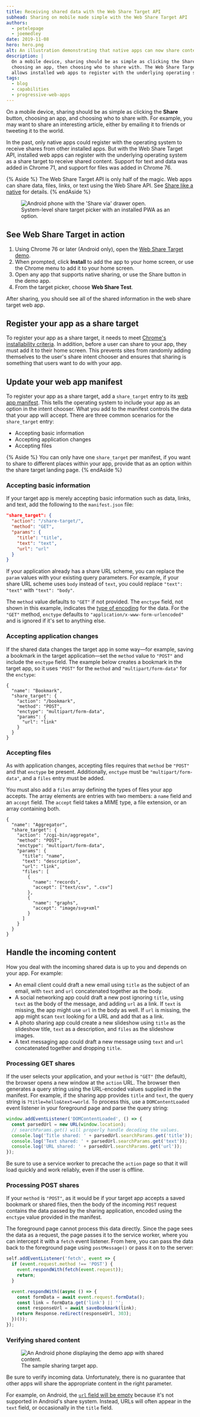 ```yaml
---
title: Receiving shared data with the Web Share Target API
subhead: Sharing on mobile made simple with the Web Share Target API
authors:
  - petelepage
  - joemedley
date: 2019-11-08
hero: hero.png
alt: An illustration demonstrating that native apps can now share content with web apps.
description: |
  On a mobile device, sharing should be as simple as clicking the Share button,
  choosing an app, then choosing who to share with. The Web Share Target API
  allows installed web apps to register with the underlying operating system to receive shared content.
tags:
  - blog
  - capabilities
  - progressive-web-apps
---
```


On a mobile device, sharing should be as simple as clicking the **Share** button,
choosing an app, and choosing who to share with. For example, you may want to
share an interesting article, either by emailing it to friends or tweeting it to
the world.

In the past, only native apps could register with the operating system to
receive shares from other installed apps. But with the Web Share Target API,
installed web apps can register with the underlying operating system
as a share target to receive shared content.
Support for text and data was added in Chrome 71, and
support for files was added in Chrome 76.

{% Aside %}
The Web Share Target API is only half of the magic. Web apps can share data,
files, links, or text using the Web Share API. See
[Share like a native](/web-share/) for details.
{% endAside %}

<figure class="w-figure w-figure--inline-right">
  <img src="./wst-send.png" style="max-width: 400px;" alt="Android phone with the 'Share via' drawer open."/>
  <figcaption class="w-figcaption w-figcaption--fullbleed">
    System-level share target picker with an installed PWA as an option.
  </figcaption>
</figure>

## See Web Share Target in action

1. Using Chrome 76 or later (Android only), open the [Web Share Target demo][demo].
2. When prompted, click **Install** to add the app to your home screen, or
   use the Chrome menu to add it to your home screen.
3. Open any app that supports native sharing, or use the Share button
   in the demo app.
4. From the target picker, choose **Web Share Test**.

After sharing, you should see all of the shared information in
the web share target web app.

## Register your app as a share target

To register your app as a share target, it needs to meet [Chrome's
installability criteria][installability]. In addition, before a user can share
to your app, they must add it to their home screen. This prevents sites from
randomly adding themselves to the user's share intent chooser and ensures that
sharing is something that users want to do with your app.

## Update your web app manifest

To register your app as a share target, add a `share_target` entry to its [web
app manifest][manifest]. This tells the operating system to include your app as
an option in the intent chooser. What you add to the manifest controls the data
that your app will accept. There are three common scenarios for the `share_target`
entry:
- Accepting basic information
- Accepting application changes
- Accepting files

{% Aside %}
You can only have one `share_target` per manifest, if you want to share to
different places within your app, provide that as an option within the share
target landing page.
{% endAside %}

### Accepting basic information

If your target app is merely accepting basic information such as data, links,
and text, add the following to the `manifest.json` file:

```json
"share_target": {
  "action": "/share-target/",
  "method": "GET",
  "params": {
    "title": "title",
    "text": "text",
    "url": "url"
  }
}
```

If your application already has a share URL scheme, you can replace the `param`
values with your existing query parameters. For example, if your share URL
scheme uses `body` instead of `text`, you could replace `"text": "text"` with `"text":
"body"`.

The `method` value defaults to `"GET"` if not provided. The `enctype` field, not
shown in this example, indicates the [type of encoding][encoding] for the data.
For the `"GET"` method, `enctype` defaults to `"application/x-www-form-urlencoded"` and
is ignored if it's set to anything else.

### Accepting application changes

If the shared data changes the target app in some way—for example, saving a
bookmark in the target application—set the `method` value to `"POST"` and include
the `enctype` field. The example below creates a bookmark in the target app,
so it uses `"POST"` for the `method` and `"multipart/form-data"` for the
`enctype`:

```json/4-5
{
  "name": "Bookmark",
  "share_target": {
    "action": "/bookmark",
    "method": "POST",
    "enctype": "multipart/form-data",
    "params": {
      "url": "link"
    }
  }
}
```

### Accepting files

As with application changes, accepting files requires that `method` be `"POST"`
and that `enctype` be present. Additionally, `enctype` must be
`"multipart/form-data"`, and a `files` entry must be added.

You must also add a `files` array defining the types of files your app accepts. The
array elements are entries with two members: a `name` field and an `accept`
field. The `accept` field takes a MIME type, a file extension, or an array
containing both.

```json/5,10-19
{
  "name": "Aggregator",
  "share_target": {
    "action": "/cgi-bin/aggregate",
    "method": "POST",
    "enctype": "multipart/form-data",
    "params": {
      "title": "name",
      "text": "description",
      "url": "link",
      "files": [
        {
          "name": "records",
          "accept": ["text/csv", ".csv"]
        },
        {
          "name": "graphs",
          "accept": "image/svg+xml"
        }
      ]
    }
  }
}
```

## Handle the incoming content

How you deal with the incoming shared data is up to you and depends on your
app. For example:

* An email client could draft a new email using `title` as the subject of an
  email, with `text` and `url` concatenated together as the body.
* A social networking app could draft a new post ignoring `title`, using
  `text` as the body of the message, and adding `url` as a link. If `text` is
  missing, the app might use `url` in the body as well. If `url` is missing,
  the app might scan `text` looking for a URL and add that as a link.
* A photo sharing app could create a new slideshow using `title` as the
  slideshow title, `text` as a description, and `files` as the slideshow images.
* A text messaging app could draft a new message using `text` and `url`
  concatenated together and dropping `title`.

### Processing GET shares

If the user selects your application, and your `method` is `"GET"` (the
default), the browser opens a new window at the `action` URL. The browser then
generates a query string using the URL-encoded values supplied in the manifest.
For example, if the sharing app provides `title` and `text`, the query string is
`?title=hello&text=world`. To process this, use a `DOMContentLoaded` event
listener in your foreground page and parse the query string:

```js
window.addEventListener('DOMContentLoaded', () => {
  const parsedUrl = new URL(window.location);
  // searchParams.get() will properly handle decoding the values.
  console.log('Title shared: ' + parsedUrl.searchParams.get('title'));
  console.log('Text shared: ' + parsedUrl.searchParams.get('text'));
  console.log('URL shared: ' + parsedUrl.searchParams.get('url'));
});
```

Be sure to use a service worker to precache the `action` page so that it will
load quickly and work reliably, even if the user is offline.

### Processing POST shares

If your `method` is `"POST"`, as it would be if your target app accepts a saved
bookmark or shared files, then the body of the incoming `POST` request contains
the data passed by the sharing application, encoded using the `enctype` value
provided in the manifest.

The foreground page cannot process this data directly. Since the page sees the data as
a request, the page passes it to the service worker, where you can intercept it with a
`fetch` event listener. From here, you can pass the data back to the foreground
page using `postMessage()` or pass it on to the server:

```js
self.addEventListener('fetch', event => {
  if (event.request.method !== 'POST') {
    event.respondWith(fetch(event.request));
    return;
  }

  event.respondWith((async () => {
    const formData = await event.request.formData();
    const link = formData.get('link') || '';
    const responseUrl = await saveBookmark(link);
    return Response.redirect(responseUrl, 303);
  })());
});
```

### Verifying shared content

<figure class="w-figure w-figure--inline-right">
  <img src="./wst-receive.png" style="max-width: 400px;" alt="An Android phone displaying the demo app with shared content."/>
  <figcaption class="w-figcaption w-figcaption--fullbleed">
    The sample sharing target app.
  </figcaption>
</figure>

Be sure to verify incoming data. Unfortunately, there is no guarantee that other
apps will share the appropriate content in the right parameter.

For example, on Android, the [`url` field will be
empty](https://bugs.chromium.org/p/chromium/issues/detail?id=789379) because
it's not supported in Android's share system. Instead, URLs will often appear in
the `text` field, or occasionally in the `title` field.

<div class="w-clearfix"></div>

[spec]: https://wicg.github.io/web-share-target/
[demo]: https://web-share.glitch.me/
[demo-source]: https://glitch.com/edit/#!/web-share?path=index.html
[cr-bug]: https://bugs.chromium.org/p/chromium/issues/detail?id=668389
[cr-status]: https://www.chromestatus.com/feature/5662315307335680
[explainer]: https://github.com/WICG/web-share-target/blob/master/docs/explainer.md
[issues]: https://github.com/WICG/web-share-target/issues
[wicg-discourse]: https://discourse.wicg.io/t/web-share-target-api-for-websites-to-receive-shared-content/1854
[manifest]:/add-manifest/
[installability]:https://developers.google.com/web/fundamentals/app-install-banners/#criteria
[encoding]:https://developer.mozilla.org/en-US/docs/Web/HTML/Element/form#attr-enctype
